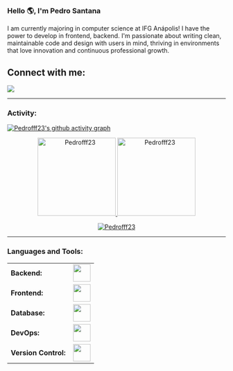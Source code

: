 
<link rel="stylesheet" type='text/css' href="https://cdn.jsdelivr.net/gh/devicons/devicon@latest/devicon.min.css" />

### Hello 🌎, I'm Pedro Santana

I am currently majoring in computer science at IFG Anápolis! I have the power to develop in frontend, backend. I'm passionate about writing clean, maintainable code and design with users in mind, thriving in environments that love innovation and continuous professional growth.

## Connect with me:

<p align = "center">
  
[<img src="https://img.shields.io/badge/linkedin-%2312100E.svg?&style=for-the-badge&logo=linkedin&logoColor=white&color=black" />](https://www.linkedin.com/in/pedro-santana-6177b5234/)

</p>


------
<h3 align="left">Activity:</h3>

[![Pedrofff23's github activity graph](https://github-readme-activity-graph.vercel.app/graph?username=Pedrofff23&bg_color=100f0f&color=4c5e9e&line=4c569e&point=403e41&area=true&hide_border=true)](https://github.com/ashutosh00710/github-readme-activity-graph)

<div align="center">
  <a href="https://github.com/Pedrofff23">
    <img height="180em" src="https://github-readme-stats.vercel.app/api/top-langs?username=Pedrofff23&show_icons=true&locale=en&layout=compact&theme=tokyonight" alt="Pedrofff23"/>
    <img height="180em" src="https://github-readme-stats.vercel.app/api?username=Pedrofff23&show_icons=true&locale=en&layout=compact&theme=tokyonight" alt="Pedrofff23"/>
  </a>
</div>
<p align="center">
  <a href="https://github.com/Pedrofff23">
    <img src="https://github-readme-streak-stats.herokuapp.com/?user=Pedrofff23&&theme=tokyonight" alt="Pedrofff23" />
  </a>
</p>

------
<h3 align="left">Languages and Tools:</h3>
<table>
    <tr>
        <td style="font-weight: bold; padding-right: 10px; vertical-align: center; border: none;">Backend:</td>
        <td><img height="40" src="https://skillicons.dev/icons?i=java,python,spring,maven,nodejs,fastapi,express,nginx"/></td>
    </tr>
    <tr>
        <td style="font-weight: bold; padding-right: 10px; vertical-align: center;">Frontend:</td>
        <td><img height="40" src="https://skillicons.dev/icons?i=react,next,bootstrap,html,css,tailwind,ts,figma"/></td>
    </tr>
    <tr>
        <td style="font-weight: bold; padding-right: 10px; vertical-align: center; border: none;">Database:</td>
        <td><img height="40" src="https://skillicons.dev/icons?i=mysql,postgresql,mongodb"/></td>
    </tr>
    <tr>
        <td style="font-weight: bold; padding-right: 10px; vertical-align: center; border: none;">DevOps:</td>
        <td><img height="40" src="https://skillicons.dev/icons?i=docker,githubactions"/></td>
    </tr>
    <tr>
        <td style="font-weight: bold; padding-right: 10px; vertical-align: center; border: none;">Version Control:</td>
        <td><img height="40" src="https://skillicons.dev/icons?i=git,github"/></td>
    </tr>



